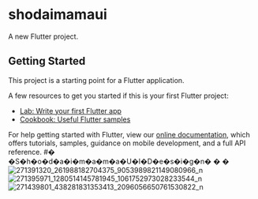 # shodaimamaui

A new Flutter project.

## Getting Started

This project is a starting point for a Flutter application.

A few resources to get you started if this is your first Flutter project:

- [Lab: Write your first Flutter app](https://flutter.dev/docs/get-started/codelab)
- [Cookbook: Useful Flutter samples](https://flutter.dev/docs/cookbook)

For help getting started with Flutter, view our
[online documentation](https://flutter.dev/docs), which offers tutorials,
samples, guidance on mobile development, and a full API reference.
#� �S�h�o�d�a�i�m�a�m�a�U�I�D�e�s�i�g�n�
�
�![271391320_261988182704375_9053989821149080966_n](https://user-images.githubusercontent.com/34486902/149158710-a53b5f4d-0935-4237-a66e-eab4eab847b3.jpg)
![271395971_1280514145781945_1061752973028233544_n](https://user-images.githubusercontent.com/34486902/149158726-c5f3067b-d20e-4a33-b2dd-b6d52f26625f.jpg)
![271439801_438281831353413_2096056650761530822_n](https://user-images.githubusercontent.com/34486902/149158739-03fe8431-0b28-4e81-8520-a453dc72d5de.jpg)
